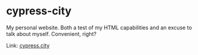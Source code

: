 # cypress-city
My personal website. Both a test of my HTML capabilities and an excuse to talk about myself. Convenient, right?

Link: [cypress.city](https://cypress.city)
